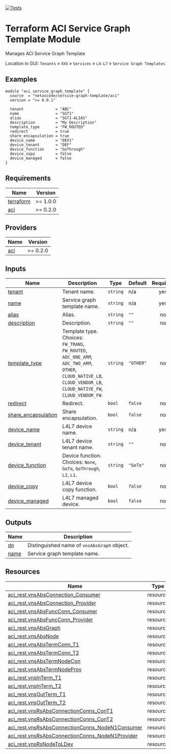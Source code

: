<!-- BEGIN_TF_DOCS -->
[![Tests](https://github.com/netascode/terraform-aci-service-graph-template/actions/workflows/test.yml/badge.svg)](https://github.com/netascode/terraform-aci-service-graph-template/actions/workflows/test.yml)

# Terraform ACI Service Graph Template Module

Manages ACI Service Graph Template

Location in GUI:
`Tenants` » `XXX` » `Services` » `L4-L7` » `Service Graph Templates`

## Examples

```hcl
module "aci_service_graph_template" {
  source  = "netascode/service-graph-template/aci"
  version = ">= 0.0.1"

  tenant              = "ABC"
  name                = "SGT1"
  alias               = "SGT1-ALIAS"
  description         = "My Description"
  template_type       = "FW_ROUTED"
  redirect            = true
  share_encapsulation = true
  device_name         = "DEV1"
  device_tenant       = "DEF"
  device_function     = "GoThrough"
  device_copy         = false
  device_managed      = false
}

```

## Requirements

| Name | Version |
|------|---------|
| <a name="requirement_terraform"></a> [terraform](#requirement\_terraform) | >= 1.0.0 |
| <a name="requirement_aci"></a> [aci](#requirement\_aci) | >= 0.2.0 |

## Providers

| Name | Version |
|------|---------|
| <a name="provider_aci"></a> [aci](#provider\_aci) | >= 0.2.0 |

## Inputs

| Name | Description | Type | Default | Required |
|------|-------------|------|---------|:--------:|
| <a name="input_tenant"></a> [tenant](#input\_tenant) | Tenant name. | `string` | n/a | yes |
| <a name="input_name"></a> [name](#input\_name) | Service graph template name. | `string` | n/a | yes |
| <a name="input_alias"></a> [alias](#input\_alias) | Alias. | `string` | `""` | no |
| <a name="input_description"></a> [description](#input\_description) | Description. | `string` | `""` | no |
| <a name="input_template_type"></a> [template\_type](#input\_template\_type) | Template type. Choices: `FW_TRANS`, `FW_ROUTED`, `ADC_ONE_ARM`, `ADC_TWO_ARM`, `OTHER`, `CLOUD_NATIVE_LB`, `CLOUD_VENDOR_LB`, `CLOUD_NATIVE_FW`, `CLOUD_VENDOR_FW`. | `string` | `"OTHER"` | no |
| <a name="input_redirect"></a> [redirect](#input\_redirect) | Redirect. | `bool` | `false` | no |
| <a name="input_share_encapsulation"></a> [share\_encapsulation](#input\_share\_encapsulation) | Share encapsulation. | `bool` | `false` | no |
| <a name="input_device_name"></a> [device\_name](#input\_device\_name) | L4L7 device name. | `string` | n/a | yes |
| <a name="input_device_tenant"></a> [device\_tenant](#input\_device\_tenant) | L4L7 device tenant name. | `string` | `""` | no |
| <a name="input_device_function"></a> [device\_function](#input\_device\_function) | Device function. Choices: `None`, `GoTo`, `GoThrough`, `L2`, `L1`. | `string` | `"GoTo"` | no |
| <a name="input_device_copy"></a> [device\_copy](#input\_device\_copy) | L4L7 device copy function. | `bool` | `false` | no |
| <a name="input_device_managed"></a> [device\_managed](#input\_device\_managed) | L4L7 managed device. | `bool` | `false` | no |

## Outputs

| Name | Description |
|------|-------------|
| <a name="output_dn"></a> [dn](#output\_dn) | Distinguished name of `vnsAbsGraph` object. |
| <a name="output_name"></a> [name](#output\_name) | Service graph template name. |

## Resources

| Name | Type |
|------|------|
| [aci_rest.vnsAbsConnection_Consumer](https://registry.terraform.io/providers/netascode/aci/latest/docs/resources/rest) | resource |
| [aci_rest.vnsAbsConnection_Provider](https://registry.terraform.io/providers/netascode/aci/latest/docs/resources/rest) | resource |
| [aci_rest.vnsAbsFuncConn_Consumer](https://registry.terraform.io/providers/netascode/aci/latest/docs/resources/rest) | resource |
| [aci_rest.vnsAbsFuncConn_Provider](https://registry.terraform.io/providers/netascode/aci/latest/docs/resources/rest) | resource |
| [aci_rest.vnsAbsGraph](https://registry.terraform.io/providers/netascode/aci/latest/docs/resources/rest) | resource |
| [aci_rest.vnsAbsNode](https://registry.terraform.io/providers/netascode/aci/latest/docs/resources/rest) | resource |
| [aci_rest.vnsAbsTermConn_T1](https://registry.terraform.io/providers/netascode/aci/latest/docs/resources/rest) | resource |
| [aci_rest.vnsAbsTermConn_T2](https://registry.terraform.io/providers/netascode/aci/latest/docs/resources/rest) | resource |
| [aci_rest.vnsAbsTermNodeCon](https://registry.terraform.io/providers/netascode/aci/latest/docs/resources/rest) | resource |
| [aci_rest.vnsAbsTermNodeProv](https://registry.terraform.io/providers/netascode/aci/latest/docs/resources/rest) | resource |
| [aci_rest.vnsInTerm_T1](https://registry.terraform.io/providers/netascode/aci/latest/docs/resources/rest) | resource |
| [aci_rest.vnsInTerm_T2](https://registry.terraform.io/providers/netascode/aci/latest/docs/resources/rest) | resource |
| [aci_rest.vnsOutTerm_T1](https://registry.terraform.io/providers/netascode/aci/latest/docs/resources/rest) | resource |
| [aci_rest.vnsOutTerm_T2](https://registry.terraform.io/providers/netascode/aci/latest/docs/resources/rest) | resource |
| [aci_rest.vnsRsAbsConnectionConns_ConT1](https://registry.terraform.io/providers/netascode/aci/latest/docs/resources/rest) | resource |
| [aci_rest.vnsRsAbsConnectionConns_ConT2](https://registry.terraform.io/providers/netascode/aci/latest/docs/resources/rest) | resource |
| [aci_rest.vnsRsAbsConnectionConns_NodeN1Consumer](https://registry.terraform.io/providers/netascode/aci/latest/docs/resources/rest) | resource |
| [aci_rest.vnsRsAbsConnectionConns_NodeN1Provider](https://registry.terraform.io/providers/netascode/aci/latest/docs/resources/rest) | resource |
| [aci_rest.vnsRsNodeToLDev](https://registry.terraform.io/providers/netascode/aci/latest/docs/resources/rest) | resource |
<!-- END_TF_DOCS -->